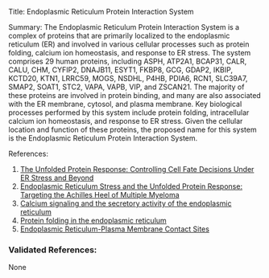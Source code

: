 Title: Endoplasmic Reticulum Protein Interaction System

Summary: The Endoplasmic Reticulum Protein Interaction System is a complex of proteins that are primarily localized to the endoplasmic reticulum (ER) and involved in various cellular processes such as protein folding, calcium ion homeostasis, and response to ER stress. The system comprises 29 human proteins, including ASPH, ATP2A1, BCAP31, CALR, CALU, CHM, CYFIP2, DNAJB11, ESYT1, FKBP8, GCG, GDAP2, IKBIP, KCTD20, KTN1, LRRC59, MOGS, NSDHL, P4HB, PDIA6, RCN1, SLC39A7, SMAP2, SOAT1, STC2, VAPA, VAPB, VIP, and ZSCAN21. The majority of these proteins are involved in protein binding, and many are also associated with the ER membrane, cytosol, and plasma membrane. Key biological processes performed by this system include protein folding, intracellular calcium ion homeostasis, and response to ER stress. Given the cellular location and function of these proteins, the proposed name for this system is the Endoplasmic Reticulum Protein Interaction System.

References:

1. [The Unfolded Protein Response: Controlling Cell Fate Decisions Under ER Stress and Beyond](https://www.ncbi.nlm.nih.gov/pmc/articles/PMC3563388/)
2. [Endoplasmic Reticulum Stress and the Unfolded Protein Response: Targeting the Achilles Heel of Multiple Myeloma](https://www.ncbi.nlm.nih.gov/pmc/articles/PMC4076149/)
3. [Calcium signaling and the secretory activity of the endoplasmic reticulum](https://www.ncbi.nlm.nih.gov/pmc/articles/PMC6650686/)
4. [Protein folding in the endoplasmic reticulum](https://www.ncbi.nlm.nih.gov/pmc/articles/PMC2683408/)
5. [Endoplasmic Reticulum-Plasma Membrane Contact Sites](https://www.ncbi.nlm.nih.gov/pmc/articles/PMC4865085/)

### Validated References: 

None



